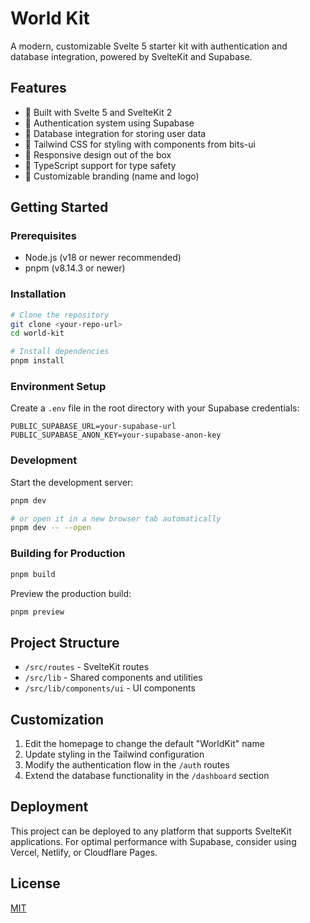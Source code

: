 # World Kit

A modern, customizable Svelte 5 starter kit with authentication and database integration, powered by SvelteKit and Supabase.

## Features

- 🚀 Built with Svelte 5 and SvelteKit 2
- 🔐 Authentication system using Supabase
- 💾 Database integration for storing user data
- 🎨 Tailwind CSS for styling with components from bits-ui
- 📱 Responsive design out of the box
- 🔧 TypeScript support for type safety
- 🧩 Customizable branding (name and logo)

## Getting Started

### Prerequisites

- Node.js (v18 or newer recommended)
- pnpm (v8.14.3 or newer)

### Installation

```bash
# Clone the repository
git clone <your-repo-url>
cd world-kit

# Install dependencies
pnpm install
```

### Environment Setup

Create a `.env` file in the root directory with your Supabase credentials:

```
PUBLIC_SUPABASE_URL=your-supabase-url
PUBLIC_SUPABASE_ANON_KEY=your-supabase-anon-key
```

### Development

Start the development server:

```bash
pnpm dev

# or open it in a new browser tab automatically
pnpm dev -- --open
```

### Building for Production

```bash
pnpm build
```

Preview the production build:

```bash
pnpm preview
```

## Project Structure

- `/src/routes` - SvelteKit routes
- `/src/lib` - Shared components and utilities
- `/src/lib/components/ui` - UI components

## Customization

1. Edit the homepage to change the default "WorldKit" name
2. Update styling in the Tailwind configuration
3. Modify the authentication flow in the `/auth` routes
4. Extend the database functionality in the `/dashboard` section

## Deployment

This project can be deployed to any platform that supports SvelteKit applications. For optimal performance with Supabase, consider using Vercel, Netlify, or Cloudflare Pages.

## License

[MIT](LICENSE)
